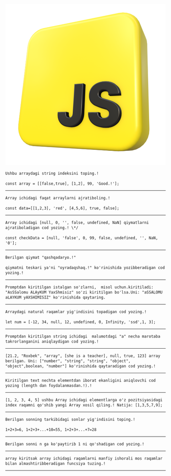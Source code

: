 ![alt text](image.png)


    Ushbu arraydagi string indeksini toping.!

    const array = [[false,true], [1,2], 99, 'Good.!'];

  <hr>

    Array ichidagi faqat arraylarni ajratiboling.!

    const data=[[1,2,3], 'red', [4,5,6], true, false];

  <hr>

    Array ichidagi [null, 0, '', false, undefined, NaN] qiymatlarni ajratiboladigan cod yozing.! \*/

    const checkData = [null, 'false', 0, 99, false, undefined, '', NaN, '0'];

  <hr>

    Berilgan qiymat "qashqadaryo.!"

    qiymatni teskari ya'ni "oyradaqshaq.!" ko'rinishida yozibberadigan cod yozing.!

   <hr>

    Promptdan kiritilgan istalgan so'zlarni,  misol uchun.kiritiladi: "AsSSalomu ALAyKUM YaxShmisiz" so'zi kiritilgan bo'lsa.Uni: "aSSALOMU aLAYKUM yAXSHIMISIZ" ko'rinishida qaytaring.

  <hr>

    Arraydagi natural raqamlar yig'indisini topadigan cod yozing.!

    let num = [-12, 34, null, 12, undefined, 0, Infinity, 'ssd',1, 3];

 <hr>

    Promptdan kiritilgan string ichidagi  malumotdagi "a" necha marotaba takrorlanganini aniqlaydigan cod yozing.!

 <hr>

    [21.2, "Roxbek", "array", [she is a teacher], null, true, 123] array berilgan. Uni: ["number", "string", "string", "object", "object",boolean, "number"] ko'rinishida qaytaradigan cod yozing.!

 <hr>

    Kiritilgan text nechta elementdan iborat ekanligini aniqlovchi cod yozing (length dan foydalanmasdan.!).!

 <hr>

    [1, 2, 3, 4, 5] ushbu Array ichidagi elementlarga o'z pozitsiyasidagi index raqamni qo'shib yangi Array xosil qiling.! Natija: [1,3,5,7,9];

 <hr>

    Berilgan sonning tarkibidagi sonlar yig'indisini toping.!

    1+2+3=6, 1+2+3+...+10=55, 1+2+3+...+7=28

  <hr>

    Berilgan sonni n ga ko'paytirib 1 ni qo'shadigan cod yozing.!

 <hr>

    array kiritsak array ichidagi raqamlarni manfiy ishorali mos raqamlar bilan almashtiribberadigan funcsiya tuzing.!

 <hr>
